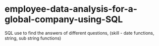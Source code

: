 # employee-data-analysis-for-a-global-company-using-SQL
SQL use to find the answers of different questions, (skill - date functions, string, sub string functions)
